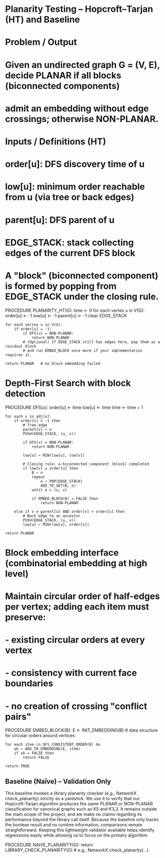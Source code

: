 # Planarity Testing – Hopcroft–Tarjan (HT) and Baseline

# Problem / Output

# Given an undirected graph G = (V, E), decide PLANAR if all blocks (biconnected components)

# admit an embedding without edge crossings; otherwise NON-PLANAR.

# Inputs / Definitions (HT)

# order[u]: DFS discovery time of u

# low[u]: minimum order reachable from u (via tree or back edges)

# parent[u]: DFS parent of u

# EDGE_STACK: stack collecting edges of the current DFS block

# A "block" (biconnected component) is formed by popping from EDGE_STACK under the closing rule.

PROCEDURE PLANARITY_HT(G):
time ← 0
for each vertex u in V(G):
order[u] ← -1
low[u] ← -1
parent[u] ← -1
clear EDGE_STACK

    for each vertex u in V(G):
        if order[u] = -1:
            if DFS(u) = NON-PLANAR:
                return NON-PLANAR
            # (Optional) If EDGE_STACK still has edges here, pop them as a residual block
            # and run EMBED_BLOCK once more if your implementation requires it.

    return PLANAR   # no block embedding failed

# Depth-First Search with block detection

PROCEDURE DFS(u):
order[u] ← time
low[u] ← time
time ← time + 1

    for each v in adj[u]:
        if order[v] = -1 then
            # Tree edge
            parent[v] ← u
            PUSH(EDGE_STACK, (u, v))

            if DFS(v) = NON-PLANAR:
                return NON-PLANAR

            low[u] ← MIN(low[u], low[v])

            # Closing rule: a biconnected component (block) completed
            if low[v] ≥ order[u] then
                B ← ∅
                repeat
                    e ← POP(EDGE_STACK)
                    ADD_TO_SET(B, e)
                until e = (u, v)

                if EMBED_BLOCK(B) = FALSE then
                    return NON-PLANAR

        else if v ≠ parent[u] AND order[v] < order[u] then
            # Back edge to an ancestor
            PUSH(EDGE_STACK, (u, v))
            low[u] ← MIN(low[u], order[v])

    return PLANAR

# Block embedding interface (combinatorial embedding at high level)

# Maintain circular order of half-edges per vertex; adding each item must preserve:

# - existing circular orders at every vertex

# - consistency with current face boundaries

# - no creation of crossing "conflict pairs"

PROCEDURE EMBED_BLOCK(B):
E ← INIT_EMBEDDING(B) # data structure for circular orders around vertices

    for each item in DFS_CONSISTENT_ORDER(B) do
        ok ← ADD_TO_EMBEDDING(E, item)
        if ok = FALSE then
            return FALSE

    return TRUE

## Baseline (Naïve) – Validation Only

This baseline invokes a library planarity checker (e.g., NetworkX check_planarity) strictly as a yardstick.
We use it to verify that our Hopcroft–Tarjan algorithm produces the same PLANAR or NON-PLANAR classification for canonical graphs such as K5 and K3,3.
It remains outside the main scope of the project, and we make no claims regarding its performance beyond the library call itself.
Because the baseline only tracks the boolean result and no runtime information, comparisons remain straightforward.
Keeping this lightweight validator available helps identify regressions easily while allowing us to focus on the primary algorithm.

PROCEDURE NAIVE_PLANARITY(G):
return LIBRARY_CHECK_PLANARITY(G) # e.g., NetworkX check_planarity(...)
